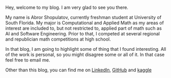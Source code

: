 Hey, welcome to  my blog. I am very glad to see you there.

My name is Abror Shopulatov, currently freshman student at University of South Florida. My major is Computational and Applied Math as my areas of interest are included to, but not restricted to, applied part of math such as AI and Software Engineering. Prior to that, I competed at several regional and republician math competitions at high school. 

In that blog, I am going to highlight some of thing that I found interesting. All of the work is personal, so you might disagree some or all of it. In that case feel free to email me.

Other than this blog, you can find me on [LinkedIn](https://www.linkedin.com/in/abrorshopulatov/), [GitHub](https://www.github.com/shopulatov) and [kaggle](https://www.kaggle.com/abrorshopulatov)
